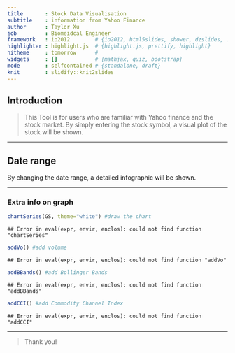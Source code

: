 ```yaml
---
title       : Stock Data Visualisation
subtitle    : information from Yahoo Finance
author      : Taylor Xu 
job         : Biomeidcal Engineer
framework   : io2012        # {io2012, html5slides, shower, dzslides, ...}
highlighter : highlight.js  # {highlight.js, prettify, highlight}
hitheme     : tomorrow      # 
widgets     : []            # {mathjax, quiz, bootstrap}
mode        : selfcontained # {standalone, draft}
knit        : slidify::knit2slides
---
```

## Introduction

> This Tool is for users who are familiar with Yahoo finance and the stock market.
> By simply entering the stock symbol, a visual plot of the stock will be shown.

---

## Date range

By changing the date range, a detailed infographic will be shown.


---

### Extra info on graph


```r
chartSeries(GS, theme="white") #draw the chart 
```

```
## Error in eval(expr, envir, enclos): could not find function "chartSeries"
```

```r
addVo() #add volume 
```

```
## Error in eval(expr, envir, enclos): could not find function "addVo"
```

```r
addBBands() #add Bollinger Bands 
```

```
## Error in eval(expr, envir, enclos): could not find function "addBBands"
```

```r
addCCI() #add Commodity Channel Index
```

```
## Error in eval(expr, envir, enclos): could not find function "addCCI"
```

---


> Thank you!


